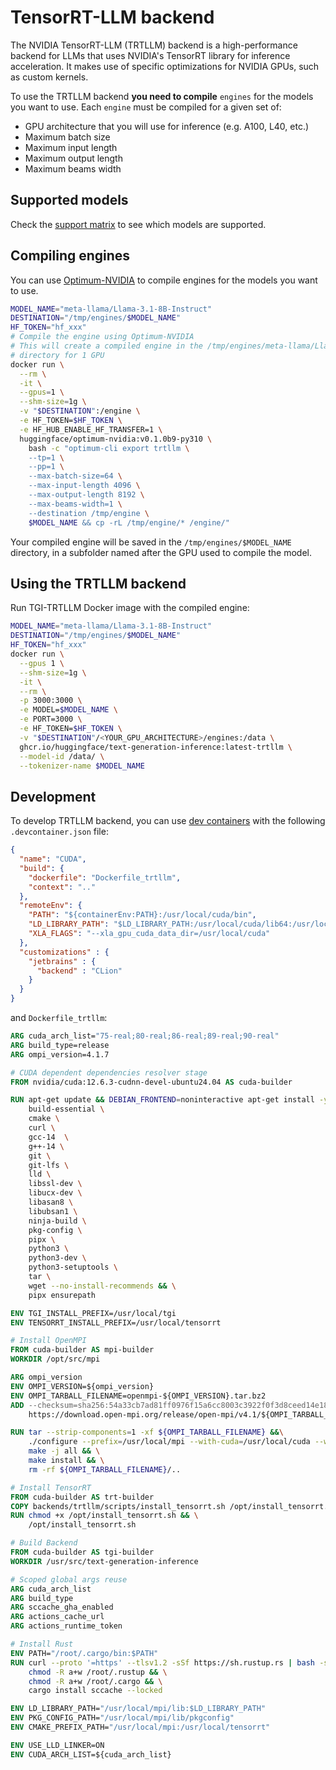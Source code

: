 # TensorRT-LLM backend

The NVIDIA TensorRT-LLM (TRTLLM) backend is a high-performance backend for LLMs
that uses NVIDIA's TensorRT library for inference acceleration.
It makes use of specific optimizations for NVIDIA GPUs, such as custom kernels.

To use the TRTLLM backend **you need to compile** `engines` for the models you want to use.
Each `engine` must be compiled for a given set of:
- GPU architecture that you will use for inference (e.g. A100, L40, etc.)
- Maximum batch size
- Maximum input length
- Maximum output length
- Maximum beams width

## Supported models

Check the [support matrix](https://nvidia.github.io/TensorRT-LLM/reference/support-matrix.html) to see which models are
supported.

## Compiling engines

You can use [Optimum-NVIDIA](https://github.com/huggingface/optimum-nvidia) to compile engines for the models you
want to use.

```bash
MODEL_NAME="meta-llama/Llama-3.1-8B-Instruct"
DESTINATION="/tmp/engines/$MODEL_NAME"
HF_TOKEN="hf_xxx"
# Compile the engine using Optimum-NVIDIA
# This will create a compiled engine in the /tmp/engines/meta-llama/Llama-3.1-8B-Instruct
# directory for 1 GPU
docker run \
  --rm \
  -it \
  --gpus=1 \
  --shm-size=1g \
  -v "$DESTINATION":/engine \
  -e HF_TOKEN=$HF_TOKEN \
  -e HF_HUB_ENABLE_HF_TRANSFER=1 \
  huggingface/optimum-nvidia:v0.1.0b9-py310 \
    bash -c "optimum-cli export trtllm \
    --tp=1 \
    --pp=1 \
    --max-batch-size=64 \
    --max-input-length 4096 \
    --max-output-length 8192 \
    --max-beams-width=1 \
    --destination /tmp/engine \
    $MODEL_NAME && cp -rL /tmp/engine/* /engine/"
```

Your compiled engine will be saved in the `/tmp/engines/$MODEL_NAME` directory, in a subfolder named after the GPU used to compile the model.

## Using the TRTLLM backend

Run TGI-TRTLLM Docker image with the compiled engine:

```bash
MODEL_NAME="meta-llama/Llama-3.1-8B-Instruct"
DESTINATION="/tmp/engines/$MODEL_NAME"
HF_TOKEN="hf_xxx"
docker run \
  --gpus 1 \
  --shm-size=1g \
  -it \
  --rm \
  -p 3000:3000 \
  -e MODEL=$MODEL_NAME \
  -e PORT=3000 \
  -e HF_TOKEN=$HF_TOKEN \
  -v "$DESTINATION"/<YOUR_GPU_ARCHITECTURE>/engines:/data \
  ghcr.io/huggingface/text-generation-inference:latest-trtllm \
  --model-id /data/ \
  --tokenizer-name $MODEL_NAME
```

## Development

To develop TRTLLM backend, you can use [dev containers](https://containers.dev/) with the following `.devcontainer.json` file:
```json
{
  "name": "CUDA",
  "build": {
    "dockerfile": "Dockerfile_trtllm",
    "context": ".."
  },
  "remoteEnv": {
    "PATH": "${containerEnv:PATH}:/usr/local/cuda/bin",
    "LD_LIBRARY_PATH": "$LD_LIBRARY_PATH:/usr/local/cuda/lib64:/usr/local/cuda/extras/CUPTI/lib64",
    "XLA_FLAGS": "--xla_gpu_cuda_data_dir=/usr/local/cuda"
  },
  "customizations" : {
    "jetbrains" : {
      "backend" : "CLion"
    }
  }
}
```

and `Dockerfile_trtllm`:

```Dockerfile
ARG cuda_arch_list="75-real;80-real;86-real;89-real;90-real"
ARG build_type=release
ARG ompi_version=4.1.7

# CUDA dependent dependencies resolver stage
FROM nvidia/cuda:12.6.3-cudnn-devel-ubuntu24.04 AS cuda-builder

RUN apt-get update && DEBIAN_FRONTEND=noninteractive apt-get install -y \
    build-essential \
    cmake \
    curl \
    gcc-14  \
    g++-14 \
    git \
    git-lfs \
    lld \
    libssl-dev \
    libucx-dev \
    libasan8 \
    libubsan1 \
    ninja-build \
    pkg-config \
    pipx \
    python3 \
    python3-dev \
    python3-setuptools \
    tar \
    wget --no-install-recommends && \
    pipx ensurepath

ENV TGI_INSTALL_PREFIX=/usr/local/tgi
ENV TENSORRT_INSTALL_PREFIX=/usr/local/tensorrt

# Install OpenMPI
FROM cuda-builder AS mpi-builder
WORKDIR /opt/src/mpi

ARG ompi_version
ENV OMPI_VERSION=${ompi_version}
ENV OMPI_TARBALL_FILENAME=openmpi-${OMPI_VERSION}.tar.bz2
ADD --checksum=sha256:54a33cb7ad81ff0976f15a6cc8003c3922f0f3d8ceed14e1813ef3603f22cd34 \
    https://download.open-mpi.org/release/open-mpi/v4.1/${OMPI_TARBALL_FILENAME} .

RUN tar --strip-components=1 -xf ${OMPI_TARBALL_FILENAME} &&\
    ./configure --prefix=/usr/local/mpi --with-cuda=/usr/local/cuda --with-slurm && \
    make -j all && \
    make install && \
    rm -rf ${OMPI_TARBALL_FILENAME}/..

# Install TensorRT
FROM cuda-builder AS trt-builder
COPY backends/trtllm/scripts/install_tensorrt.sh /opt/install_tensorrt.sh
RUN chmod +x /opt/install_tensorrt.sh && \
    /opt/install_tensorrt.sh

# Build Backend
FROM cuda-builder AS tgi-builder
WORKDIR /usr/src/text-generation-inference

# Scoped global args reuse
ARG cuda_arch_list
ARG build_type
ARG sccache_gha_enabled
ARG actions_cache_url
ARG actions_runtime_token

# Install Rust
ENV PATH="/root/.cargo/bin:$PATH"
RUN curl --proto '=https' --tlsv1.2 -sSf https://sh.rustup.rs | bash -s -- -y && \
    chmod -R a+w /root/.rustup && \
    chmod -R a+w /root/.cargo && \
    cargo install sccache --locked

ENV LD_LIBRARY_PATH="/usr/local/mpi/lib:$LD_LIBRARY_PATH"
ENV PKG_CONFIG_PATH="/usr/local/mpi/lib/pkgconfig"
ENV CMAKE_PREFIX_PATH="/usr/local/mpi:/usr/local/tensorrt"

ENV USE_LLD_LINKER=ON
ENV CUDA_ARCH_LIST=${cuda_arch_list}
```